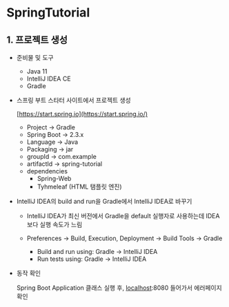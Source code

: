 # SpringTutorial

## 1. 프로젝트 생성

- 준비물 및 도구
    - Java 11
    - IntelliJ IDEA CE
    - Gradle

- 스프링 부트 스타터 사이트에서 프로젝트 생성

    [https://start.spring.io](https://start.spring.io/)

    - Project → Gradle
    - Spring Boot → 2.3.x
    - Language → Java
    - Packaging → jar
    - groupId → com.example
    - artifactId → spring-tutorial
    - dependencies
        - Spring-Web
        - Tyhmeleaf (HTML 탬플릿 엔진)

- IntelliJ IDEA의 build and run을 Gradle에서 IntelliJ IDEA로 바꾸기
    - IntelliJ IDEA가 최신 버전에서 Gradle을 default 실행자로 사용하는데 IDEA 보다 실행 속도가 느림

    - Preferences → Build, Execution, Deployment → Build Tools → Gradle
        - Build and run using: Gradle → IntelliJ IDEA
        - Run tests using: Gradle → IntelliJ IDEA

- 동작 확인

    Spring Boot Application 클래스 실행 후, [localhost](http://localhost):8080 들어가서 에러페이지 확인
